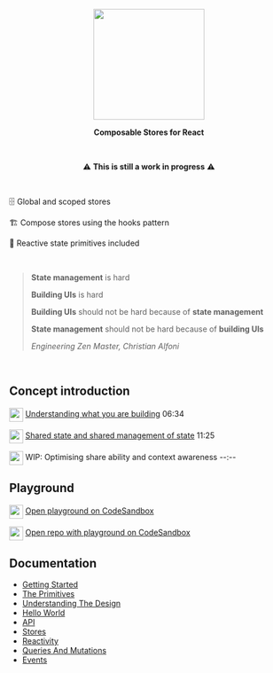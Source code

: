 
<p align="center">
  <img align="center" width="200" src="https://github.com/christianalfoni/impact/assets/3956929/5279b512-e4d9-4474-92cf-7d06b356e23c" />
</p>
<p align="center">
  <b>Composable Stores for React</b>
</p>

<br />

<p align="center">
⚠️ <b>This is still a work in progress</b> ⚠️
</p>

<br />

🗄️ Global and scoped stores

🏗️ Compose stores using the hooks pattern

🔋 Reactive state primitives included

<br/>

> **State management** is hard
>
> **Building UIs** is hard
>
> **Building UIs** should not be hard because of **state management**
>
> **State management** should not be hard because of **building UIs**
>
> *Engineering Zen Master, Christian Alfoni*



<br/>

## Concept introduction

<img align="center" src="https://www.youtube.com/s/desktop/18a472b7/img/favicon_144x144.png" width="25" /> [Understanding what you are building](https://youtu.be/6HoiA7W65k4) 06:34

<img align="center" src="https://www.youtube.com/s/desktop/18a472b7/img/favicon_144x144.png" width="25" /> [Shared state and shared management of state](https://www.youtube.com/watch?v=uadE4LVC3LI) 11:25

<img align="center" src="https://www.youtube.com/s/desktop/18a472b7/img/favicon_144x144.png" width="25" /> WIP: Optimising share ability and context awareness --:--

## Playground

<img align="center" src="https://github.com/christianalfoni/signalit/assets/3956929/11ee4851-4ebf-474f-a2d3-3b65ebf856a1" width="25" /> [Open playground on CodeSandbox](https://t79hzw-5173.csb.app)

<img align="center" src="https://github.com/christianalfoni/signalit/assets/3956929/11ee4851-4ebf-474f-a2d3-3b65ebf856a1" width="25" /> [Open repo with playground on CodeSandbox](https://codesandbox.io/p/github/christianalfoni/impact/main)


## Documentation

- [Getting Started](./docs/01_Getting_Started.md)
- [The Primitives](./docs/02_The_Primitives.md)
- [Understanding The Design](./docs/03_Understanding_The_Design.md)
- [Hello World](./docs/04_Hello_World.md)
- [API](./docs/05_API.md)
- [Stores](./docs/06_Stores.md)
- [Reactivity](./docs/07_Reactivity.md)
- [Queries And Mutations](./docs/08_Queries_And_Mutations.md)
- [Events](./docs/09_Events.md)

